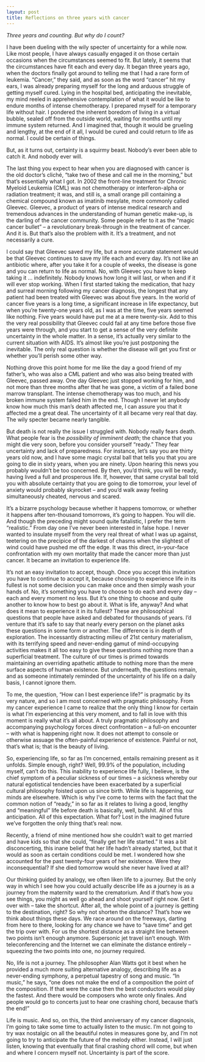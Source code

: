 ```yaml
---
layout: post
title: Reflections on three years with cancer
---
```


<em>Three years and counting. But why do I count?</em>

I have been dueling with the wily specter of uncertainty for a while now. Like most people, I have always casually engaged it on those certain occasions when the circumstances seemed to fit. But lately, it seems that the circumstances have fit each and every day. It began three years ago, when the doctors finally got around to telling me that I had a rare form of leukemia. “Cancer,” they said, and as soon as the word “cancer” hit my ears, I was already preparing myself for the long and arduous struggle of getting myself cured. Lying in the hospital bed, anticipating the inevitable, my mind reeled in apprehensive contemplation of what it would be like to endure months of intense chemotherapy. I prepared myself for a temporary life without hair. I pondered the inherent boredom of living in a virtual bubble, sealed off from the outside world, waiting for months until my immune system returned. And I imagined that, though it would be grueling and lengthy, at the end of it all, I would be cured and could return to life as normal. I could be certain of things.

But, as it turns out, certainty is a squirmy beast. Nobody’s ever been able to catch it. And nobody ever will.

The last thing you expect to hear when you are diagnosed with cancer is the old doctor’s cliché, “take two of these and call me in the morning,” but that’s essentially what I got. In 2002 the front-line treatment for Chronic Myeloid Leukemia (CML) was not chemotherapy or interferon-alpha or radiation treatment; it was, and still is, a small orange pill containing a chemical compound known as imatinib mesylate, more commonly called Gleevec. Gleevec, a product of years of intense medical research and tremendous advances in the understanding of human genetic make-up, is the darling of the cancer community. Some people refer to it as the “magic cancer bullet” – a revolutionary break-through in the treatment of cancer. And it is. But that’s also the problem with it. It’s a treatment, and not necessarily a cure.

I could say that Gleevec saved my life, but a more accurate statement would be that Gleevec continues to save my life each and every day. It’s not like an antibiotic where, after you take it for a couple of weeks, the disease is gone and you can return to life as normal. No, with Gleevec you have to keep taking it … indefinitely. Nobody knows how long it will last, or when and if it will ever stop working. When I first started taking the medication, that hazy and surreal morning following my cancer diagnosis, the longest that any patient had been treated with Gleevec was about five years. In the world of cancer five years is a long time, a significant increase in life expectancy, but when you’re twenty-one years old, as I was at the time, five years seemed like nothing. Five years would have put me at a mere twenty-six. Add to this the very real possibility that Gleevec could fail at any time before those five years were through, and you start to get a sense of the very definite uncertainty in the whole matter. In a sense, it’s actually very similar to the current situation with AIDS. It’s almost like you’re just postponing the inevitable. The only real question is whether the disease will get you first or whether you’ll perish some other way.

Nothing drove this point home for me like the day a good friend of my father’s, who was also a CML patient and who was also being treated with Gleevec, passed away. One day Gleevec just stopped working for him, and not more than three months after that he was gone, a victim of a failed bone marrow transplant. The intense chemotherapy was too much, and his broken immune system failed him in the end. Though I never let anybody know how much this man’s death affected me, I can assure you that it affected me a great deal. The uncertainty of it all became very real that day. The wily specter became nearly tangible.

But death is not really the issue I struggled with. Nobody really fears death. What people fear is the <em>possibility of imminent death</em>; the chance that you might die very soon, before you consider yourself “ready.” They fear uncertainty and lack of preparedness. For instance, let’s say you are thirty years old now, and I have some magic crystal ball that tells you that you are going to die in sixty years, when you are ninety. Upon hearing this news you probably wouldn’t be too concerned. By then, you’d think, you will be ready, having lived a full and prosperous life. If, however, that same crystal ball told you with absolute certainty that you are going to die tomorrow, your level of anxiety would probably skyrocket – and you’d walk away feeling simultaneously cheated, nervous and scared.

It’s a bizarre psychology because whether it happens tomorrow, or whether it happens after ten-thousand tomorrows, it’s going to happen. You will die. And though the preceding might sound quite fatalistic, I prefer the term “realistic.” From day one I’ve never been interested in false hope. I never wanted to insulate myself from the very real threat of what I was up against, teetering on the precipice of the darkest of chasms when the slightest of wind could have pushed me off the edge. It was this direct, in-your-face confrontation with my own mortality that made the cancer more than just cancer. It became an invitation to experience life.

It’s not an easy invitation to accept, though. Once you accept this invitation you have to continue to accept it, because choosing to experience life in its fullest is not some decision you can make once and then simply wash your hands of. No, it’s something you have to choose to do each and every day – each and every moment no less. But it’s one thing to choose and quite another to know how to best go about it. What is life, anyway? And what does it mean to experience it in its fullest? These are philosophical questions that people have asked and debated for thousands of years. I’d venture that it’s safe to say that nearly every person on the planet asks these questions in some form or another. The difference is in depth of exploration. The incessantly distracting milieu of 21st century materialism, with its terrifying speed and never-ending gamut of mind-occupying activities makes it all too easy to give these questions nothing more than a superficial treatment. The culture of our times is primed towards maintaining an overriding apathetic attitude to nothing more than the mere surface aspects of human existence. But underneath, the questions remain, and as someone intimately reminded of the uncertainty of his life on a daily basis, I cannot ignore them.

To me, the question, “How can I best experience life?” is pragmatic by its very nature, and so I am most concerned with pragmatic philosophy. From my cancer experience I came to realize that the only thing I know for certain is what I’m experiencing at this very moment, and to fall in love with this moment is really what it’s all about. A truly pragmatic philosophy and accompanying psychology forces direct confrontation – a full-on encounter – with what is happening right now. It does not attempt to console or otherwise assuage the often-painful experience of existence. Painful or not, that’s what is; that is the beauty of living.

So, experiencing life, so far as I’m concerned, entails remaining present as it unfolds. Simple enough, right? Well, 99.9% of the population, including myself, can’t do this. This inability to experience life fully, I believe, is the chief symptom of a peculiar sickness of our times – a sickness whereby our natural egotistical tendencies have been exacerbated by a superficial cultural philosophy foisted upon us since birth. While life is happening, our minds are elsewhere. Which is why I’ve come to terms with the fact that the common notion of “ready,” in so far as it relates to living a good, lengthy and “meaningful” life before death is basically, well, bullshit. All of this anticipation. All of this expectation. What for? Lost in the imagined future we’ve forgotten the only thing that’s real: now.

Recently, a friend of mine mentioned how she couldn’t wait to get married and have kids so that she could, “finally get her life started.” It was a bit disconcerting, this inane belief that her life hadn’t already started, but that it would as soon as certain conditions could be met. I wondered how she accounted for the past twenty-four years of her existence. Were they inconsequential? If she died tomorrow would she never have lived at all?

Our thinking guided by analogy, we often liken life to a journey. But the only way in which I see how you could actually describe life as a journey is as a journey from the maternity ward to the crematorium. And if that’s how you see things, you might as well go ahead and shoot yourself right now. Get it over with – take the shortcut. After all, the whole point of a journey is getting to the destination, right? So why not shorten the distance? That’s how we think about things these days. We race around on the freeways, darting from here to there, looking for any chance we have to “save time” and get the trip over with. For us the shortest distance as a straight line between two points isn’t enough anymore. Supersonic jet travel isn’t enough. With teleconferencing and the Internet we can eliminate the distance entirely – squeezing the two points into one, no journey required.

No, life is not a journey. The philosopher Alan Watts got it best when he provided a much more suiting alternative analogy, describing life as a never-ending symphony, a perpetual tapestry of song and music. “In music,” he says, “one does not make the end of a composition the point of the composition. If that were the case then the best conductors would play the fastest. And there would be composers who wrote only finales. And people would go to concerts just to hear one crashing chord, because that’s the end!”

Life is music. And so, on this, the third anniversary of my cancer diagnosis, I’m going to take some time to actually listen to the music. I’m not going to try wax nostalgic on all the beautiful notes in measures gone by, and I’m not going to try to anticipate the future of the melody either. Instead, I will just listen, knowing that eventually that final crashing chord will come, but when and where I concern myself not. Uncertainty is part of the score.

